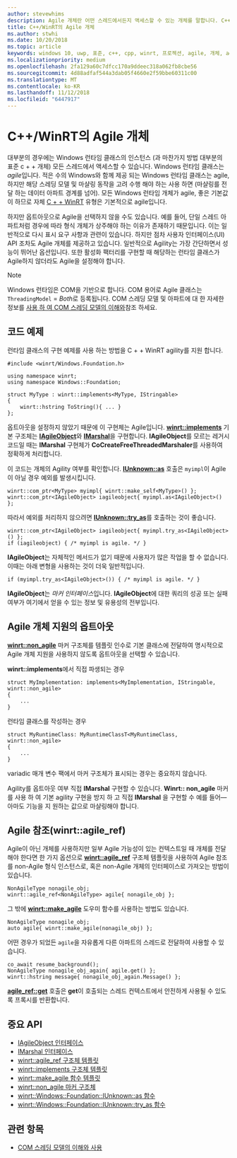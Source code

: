 ```yaml
---
author: stevewhims
description: Agile 개체란 어떤 스레드에서든지 액세스할 수 있는 개체를 말합니다. C++/WinRT 형식은 기본적으로 Agile이지만 옵트아웃으로 선택하지 않을 수도 있습니다.
title: C++/WinRT의 Agile 개체
ms.author: stwhi
ms.date: 10/20/2018
ms.topic: article
keywords: windows 10, uwp, 표준, c++, cpp, winrt, 프로젝션, agile, 개체, agility, IAgileObject
ms.localizationpriority: medium
ms.openlocfilehash: 2fa129a60c7dfcc170a9ddeec318a062fb8cbe56
ms.sourcegitcommit: 4d88adfaf544a3dab05f4660e2f59bbe60311c00
ms.translationtype: MT
ms.contentlocale: ko-KR
ms.lasthandoff: 11/12/2018
ms.locfileid: "6447917"
---
```

# <a name="agile-objects-in-cwinrt"></a>C++/WinRT의 Agile 개체

대부분의 경우에는 Windows 런타임 클래스의 인스턴스 (과 마찬가지 방법 대부분의 표준 c + + 개체) 모든 스레드에서 액세스할 수 있습니다. Windows 런타임 클래스는 *agile*입니다. 적은 수의 Windows와 함께 제공 되는 Windows 런타임 클래스는 agile, 하지만 해당 스레딩 모델 및 마샬링 동작을 고려 수행 해야 하는 사용 하면 (마샬링를 전달 하는 데이터 아파트 경계를 넘어). 모든 Windows 런타임 개체가 agile, 좋은 기본값이 하므로 자체 [C + + WinRT](/windows/uwp/cpp-and-winrt-apis/intro-to-using-cpp-with-winrt) 유형은 기본적으로 agile입니다.

하지만 옵트아웃으로 Agile을 선택하지 않을 수도 있습니다. 예를 들어, 단일 스레드 아파트처럼 경우에 따라 형식 개체가 상주해야 하는 이유가 존재하기 때문입니다. 이는 일반적으로 다시 표시 요구 사항과 관련이 있습니다. 하지만 점차 사용자 인터페이스(UI) API 조차도 Agile 개체를 제공하고 있습니다. 일반적으로 Agility는 가장 간단하면서 성능이 뛰어난 옵션입니다. 또한 활성화 팩터리를 구현할 때 해당하는 런타임 클래스가 Agile하지 않더라도 Agile을 설정해야 합니다.

> [!NOTE]
> Windows 런타임은 COM을 기반으로 합니다. COM 용어로 Agile 클래스는 `ThreadingModel` = *Both*로 등록됩니다. COM 스레딩 모델 및 아파트에 대 한 자세한 정보를 [사용 하 여 COM 스레딩 모델의 이해와](https://msdn.microsoft.com/library/ms809971)참조 하세요.

## <a name="code-examples"></a>코드 예제

런타임 클래스의 구현 예제를 사용 하는 방법을 C + + WinRT agility를 지원 합니다.

```cppwinrt
#include <winrt/Windows.Foundation.h>

using namespace winrt;
using namespace Windows::Foundation;

struct MyType : winrt::implements<MyType, IStringable>
{
    winrt::hstring ToString(){ ... }
};
```

옵트아웃을 설정하지 않았기 때문에 이 구현체는 Agile입니다. [**winrt::implements**](/uwp/cpp-ref-for-winrt/implements) 기본 구조체는 [**IAgileObject**](https://msdn.microsoft.com/library/windows/desktop/hh802476)와 [**IMarshal**](/windows/desktop/api/objidl/nn-objidl-imarshal)을 구현합니다. **IAgileObject**를 모르는 레거시 코드일 때는 **IMarshal** 구현체가 **CoCreateFreeThreadedMarshaler**를 사용하여 정확하게 처리합니다.

이 코드는 개체의 Agility 여부를 확인합니다. [**IUnknown::as**](/uwp/cpp-ref-for-winrt/windows-foundation-iunknown#iunknownas-function) 호출은 `myimpl`이 Agile이 아닐 경우 예외를 발생시킵니다.

```cppwinrt
winrt::com_ptr<MyType> myimpl{ winrt::make_self<MyType>() };
winrt::com_ptr<IAgileObject> iagileobject{ myimpl.as<IAgileObject>() };
```

따라서 예외를 처리하지 않으려면 [**IUnknown::try_as**](/uwp/cpp-ref-for-winrt/windows-foundation-iunknown#iunknowntryas-function)를 호출하는 것이 좋습니다.

```cppwinrt
winrt::com_ptr<IAgileObject> iagileobject{ myimpl.try_as<IAgileObject>() };
if (iagileobject) { /* myimpl is agile. */ }
```

**IAgileObject**는 자체적인 메서드가 없기 때문에 사용자가 많은 작업을 할 수 없습니다. 이때는 아래 변형을 사용하는 것이 더욱 일반적입니다.

```cppwinrt
if (myimpl.try_as<IAgileObject>()) { /* myimpl is agile. */ }
```

**IAgileObject**는 *마커 인터페이스*입니다. **IAgileObject**에 대한 쿼리의 성공 또는 실패 여부가 여기에서 얻을 수 있는 정보 및 유용성의 전부입니다.

## <a name="opting-out-of-agile-object-support"></a>Agile 개체 지원의 옵트아웃

[**winrt::non_agile**](/uwp/cpp-ref-for-winrt/non_agile) 마커 구조체를 템플릿 인수로 기본 클래스에 전달하여 명시적으로 Agile 개체 지원을 사용하지 않도록 옵트아웃을 선택할 수 있습니다.

**winrt::implements**에서 직접 파생되는 경우

```cppwinrt
struct MyImplementation: implements<MyImplementation, IStringable, winrt::non_agile>
{
    ...
}
```

런타임 클래스를 작성하는 경우

```cppwinrt
struct MyRuntimeClass: MyRuntimeClassT<MyRuntimeClass, winrt::non_agile>
{
    ...
}
```

variadic 매개 변수 팩에서 마커 구조체가 표시되는 경우는 중요하지 않습니다.

Agility를 옵트아웃 여부 직접 **IMarshal** 구현할 수 있습니다. **Winrt:: non_agile** 마커를 사용 하 여 기본 agility 구현을 방지 하 고 직접 **IMarshal** 을 구현할 수 예를 들어&mdash;아마도 기능을 지 원하는 값으로 마샬링해야 합니다.

## <a name="agile-references-winrtagileref"></a>Agile 참조(winrt::agile_ref)

Agile이 아닌 개체를 사용하지만 일부 Agile 가능성이 있는 컨텍스트일 때 개체를 전달해야 한다면 한 가지 옵션으로 [**winrt::agile_ref**](/uwp/cpp-ref-for-winrt/agile-ref) 구조체 템플릿을 사용하여 Agile 참조를 non-Agile 형식 인스턴스로, 혹은 non-Agile 개체의 인터페이스로 가져오는 방법이 있습니다.

```cppwinrt
NonAgileType nonagile_obj;
winrt::agile_ref<NonAgileType> agile{ nonagile_obj };
```

그 밖에 [**winrt::make_agile**](/uwp/cpp-ref-for-winrt/make-agile) 도우미 함수를 사용하는 방법도 있습니다.

```cppwinrt
NonAgileType nonagile_obj;
auto agile{ winrt::make_agile(nonagile_obj) };
```

어떤 경우가 되었든 `agile`을 자유롭게 다른 아파트의 스레드로 전달하여 사용할 수 있습니다.

```cppwinrt
co_await resume_background();
NonAgileType nonagile_obj_again{ agile.get() };
winrt::hstring message{ nonagile_obj_again.Message() };
```

[**agile_ref::get**](/uwp/cpp-ref-for-winrt/agile-ref#agilerefget-function) 호출은 **get**이 호출되는 스레드 컨텍스트에서 안전하게 사용될 수 있도록 프록시를 반환합니다.

## <a name="important-apis"></a>중요 API

* [IAgileObject 인터페이스](https://msdn.microsoft.com/library/windows/desktop/hh802476)
* [IMarshal 인터페이스](https://docs.microsoft.com/previous-versions/windows/embedded/ms887993)
* [winrt::agile_ref 구조체 템플릿](/uwp/cpp-ref-for-winrt/agile-ref)
* [winrt::implements 구조체 템플릿](/uwp/cpp-ref-for-winrt/implements)
* [winrt::make_agile 함수 템플릿](/uwp/cpp-ref-for-winrt/make-agile)
* [winrt::non_agile 마커 구조체](/uwp/cpp-ref-for-winrt/non_agile)
* [winrt::Windows::Foundation::IUnknown::as 함수](/uwp/cpp-ref-for-winrt/windows-foundation-iunknown#iunknownas-function)
* [winrt::Windows::Foundation::IUnknown::try_as 함수](/uwp/cpp-ref-for-winrt/windows-foundation-iunknown#iunknowntryas-function)

## <a name="related-topics"></a>관련 항목

* [COM 스레딩 모델의 이해와 사용](https://msdn.microsoft.com/library/ms809971)
